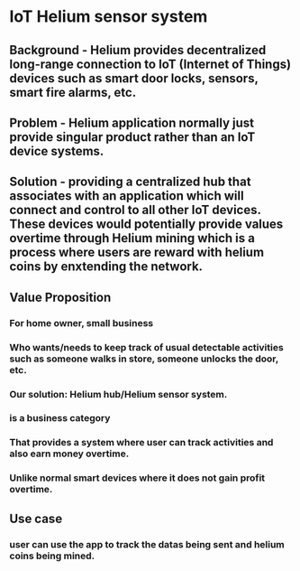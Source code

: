 # IoT Helium sensor system

## Background - Helium provides decentralized long-range connection to IoT (Internet of Things) devices such as smart door locks, sensors, smart fire alarms, etc. 

## Problem - Helium application normally just provide singular product rather than an IoT device systems.

## Solution - providing a centralized hub that associates with an application which will connect and control to all other IoT devices. These devices would potentially provide values overtime through Helium mining which is a process where users are reward with helium coins by enxtending the network. 

## Value Proposition 
   ### For home owner, small business
   ### Who wants/needs to keep track of usual detectable activities such as someone walks in store, someone unlocks the door, etc.
   ### Our solution: Helium hub/Helium sensor system. 
   ### is a business category
   ### That provides a system where user can track activities and also earn money overtime.
   ### Unlike normal smart devices where it does not gain profit overtime. 
## Use case 
   ### user can use the app to track the datas being sent and helium coins being mined.

